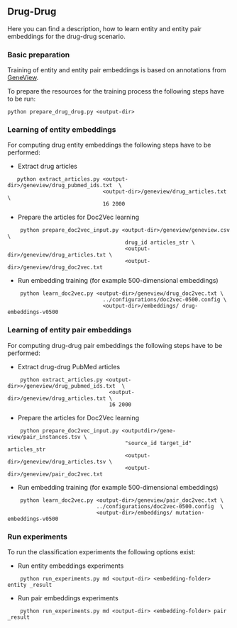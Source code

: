 ## Drug-Drug
Here you can find a description, how to learn entity and entity pair embeddings for the drug-drug scenario.

### Basic preparation
Training of entity and entity pair embeddings is based on annotations from 
[GeneView](http://bc3.informatik.hu-berlin.de/). 

To prepare the resources for the training process the following steps have to
be run:

    python prepare_drug_drug.py <output-dir>

### Learning of entity embeddings
For computing drug entity embeddings the following steps have  to be performed:
   
- Extract drug articles
~~~ 
   python extract_articles.py <output-dir>/geneview/drug_pubmed_ids.txt  \
                              <output-dir>/geneview/drug_articles.txt \
                              16 2000
~~~

- Prepare the articles for Doc2Vec learning
~~~
    python prepare_doc2vec_input.py <output-dir>/geneview/geneview.csv \
                                     drug_id articles_str \
                                     <output-dir>/geneview/drug_articles.txt \
                                     <output-dir>/geneview/drug_doc2vec.txt
~~~

- Run embedding training (for example 500-dimensional embeddings)

~~~
    python learn_doc2vec.py <output-dir>/geneview/drug_doc2vec.txt \
                              ../configurations/doc2vec-0500.config \
                              <output-dir>/embeddings/ drug-embeddings-v0500
~~~


### Learning of entity pair embeddings
For computing drug-drug pair embeddings the following steps have to be performed:

- Extract drug-drug PubMed articles
~~~
    python extract_articles.py <output-dir>>/geneview/drug_pubmed_ids.txt  \
                                <output-dir>/geneview/drug_articles.txt \
                                16 2000
~~~

- Prepare the articles for Doc2Vec learning

~~~
    python prepare_doc2vec_input.py <outputdir>/gene-view/pair_instances.tsv \
                                     "source_id target_id" articles_str
                                     <output-dir>/geneview/drug_articles.tsv \
                                     <output-dir>/geneview/pair_doc2vec.txt
~~~

- Run embedding training (for example 500-dimensional embeddings)
~~~
    python learn_doc2vec.py <output-dir>/geneview/pair_doc2vec.txt \
                            ../configurations/doc2vec-0500.config  \
                            <output-dir>/embeddings/ mutation-embeddings-v0500
~~~


### Run experiments
To run the classification experiments the following options exist:
- Run entity embeddings experiments
~~~
    python run_experiments.py md <output-dir> <embedding-folder> entity _result
~~~
- Run pair embeddings experiments
~~~
    python run_experiments.py md <output-dir> <embedding-folder> pair _result
~~~

